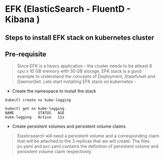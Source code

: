 # EFK (ElasticSearch - FluentD - Kibana )

##  Steps to install EFK stack on kubernetes cluster

##  Pre-requisite 

> Since EFK is a heavy application - the cluster needs to be atleast 6 cpu x 10 GB memory with 30 GB storage. EFK stack is a good example to understand the concepts of Deployment, Statefulset and DaemonSet. Lets start installing EFK stack on kubernetes - 

* Create the namespace to install the stack 

` kubectl create ns kube-logging ` 

```
kubectl get ns kube-logging
NAME           STATUS   AGE
kube-logging   Active   11s
```

* Create persistent volumes and persistent volume claims

> Elasticsearch will need a persistent volume and a corresponding claim that will be attached to the 3 replicas that we will create. The files pv.yaml and pvc.yaml contains the definition of persistent volume and persistent volume claim respectively. 
